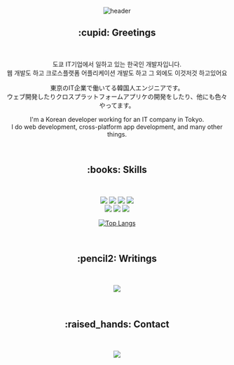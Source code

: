 <div align="center">

![header](https://capsule-render.vercel.app/api?type=waving&color=auto&height=250&section=header&text=👋%20안녕하세요%20・%20こんにちは%20・%20Hi%20there&fontSize=30&fontAlignY=38)

<h2>:cupid: Greetings</h2>

&ensp;
  <p>
    도쿄 IT기업에서 일하고 있는 한국인 개발자입니다.
   <br>웹 개발도 하고 크로스플랫폼 어플리케이션 개발도 하고 그 외에도 이것저것 하고있어요
  </p>

  <p>
    東京のIT企業で働いてる韓国人エンジニアです。
    <br>ウェブ開発したりクロスプラットフォームアプリケの開発をしたり、他にも色々やってます。
  </p>

  <p>
    I'm a Korean developer working for an IT company in Tokyo.
    <br>I do web development, cross-platform app development, and many other things.
  </p>
&ensp;

<h2>:books: Skills</h2>

&ensp;

![](https://img.shields.io/badge/HTML-E34F26?style=for-the-badge&logo=html5&logoColor=white)
![](https://img.shields.io/badge/CSS-1572B6?style=for-the-badge&logo=CSS3&logoColor=white)
![](https://img.shields.io/badge/Javascript-F7DF1E?style=for-the-badge&logo=Javascript&logoColor=black)
![](https://img.shields.io/badge/React-61DAFB?style=for-the-badge&logo=React&logoColor=white)
<br>![](https://img.shields.io/badge/React_Native-61DAFB?style=for-the-badge&logo=React&logoColor=white)
![](https://img.shields.io/badge/Typescript-3178C6?style=for-the-badge&logo=Typescript&logoColor=white)
![](https://img.shields.io/badge/Redux_Toolkit-764ABC?style=for-the-badge&logo=Redux&logoColor=white)


[![Top Langs](https://github-readme-stats.vercel.app/api/top-langs/?username=luvmini511&layout=compact)](https://github.com/luvmini511/github-readme-stats)

&ensp;

<h2>:pencil2: Writings</h2>

&ensp;

<a href="https://zenn.dev/luvmini511" target="_blank" rel="noopener noreferrer"><img src="https://img.shields.io/badge/Zenn-3ea8ff?style=for-the-badge&logo=GitHub%20Sponsors&logoColor=white"/></a>

&ensp;

<h2>:raised_hands: Contact</h2>

&ensp;

<a href="mailto:gardensky511@gmail.com" target="_blank" rel="noopener noreferrer"><img src="https://img.shields.io/badge/gardensky511@gmail.com-EA4335?style=for-the-badge&logo=Gmail&logoColor=white"/></a>

</div>

